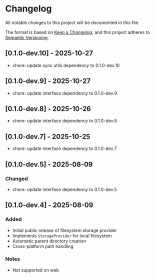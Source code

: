 # Changelog

All notable changes to this project will be documented in this file.

The format is based on [Keep a Changelog](https://keepachangelog.com/en/1.0.0/),
and this project adheres to [Semantic Versioning](https://semver.org/spec/v2.0.0.html).

## [0.1.0-dev.10] - 2025-10-27

- chore: update sync utils dependency to 0.1.0-dev.10

## [0.1.0-dev.9] - 2025-10-27

- chore: update interface dependency to 0.1.0-dev.9

## [0.1.0-dev.8] - 2025-10-26

- chore: update interface dependency to 0.1.0-dev.8

## [0.1.0-dev.7] - 2025-10-25

- chore: update interface dependency to 0.1.0-dev.7

## [0.1.0-dev.5] - 2025-08-09

### Changed

- chore: update interface dependency to 0.1.0-dev.5

## [0.1.0-dev.4] - 2025-08-09

### Added

- Initial public release of filesystem storage provider
- Implements `StorageProvider` for local filesystem
- Automatic parent directory creation
- Cross-platform path handling

### Notes

- Not supported on web
